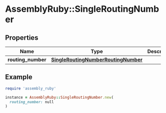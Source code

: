 # AssemblyRuby::SingleRoutingNumber

## Properties

| Name | Type | Description | Notes |
| ---- | ---- | ----------- | ----- |
| **routing_number** | [**SingleRoutingNumberRoutingNumber**](SingleRoutingNumberRoutingNumber.md) |  | [optional] |

## Example

```ruby
require 'assembly_ruby'

instance = AssemblyRuby::SingleRoutingNumber.new(
  routing_number: null
)
```


